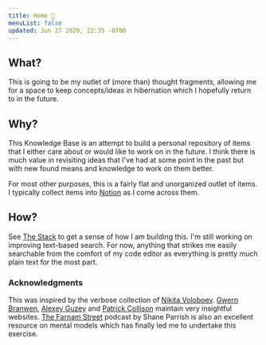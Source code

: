 ```yaml
---
title: Home 🧠
menuList: false
updated: Jun 27 2020, 22:35 -0700
---
```


## What?

This is going to be my outlet of \(more than\) thought fragments, allowing me for
a space to keep concepts/ideas in hibernation which I hopefully return to in the future.

## Why?

This Knowledge Base is an attempt to build a personal repository of items that
I either care about or would like to work on in the future. I think there is
much value in revisiting ideas that I've had at some point in the past but with
new found means and knowledge to work on them better.

For most other purposes, this is a fairly flat and unorganized outlet of items.
I typically collect items into [Notion](https://www.notion.so) as I come across
them.

## How?

See [The Stack](/stack) to get a sense of how I am building this. I'm still
working on improving text-based search. For now, anything that strikes me easily
searchable from the comfort of my code editor as everything is pretty much plain
text for the most part.

### Acknowledgments

This was inspired by the verbose collection of [Nikita Voloboev](https://wiki.nikitavoloboev.xyz). [Gwern Branwen](https://www.gwern.net), [Alexey Guzey](https://guzey.com/) and [Patrick Collison](https://patrickcollison.com) maintain very insightful websites. [The Farnam Street](https://fs.blog/about/) podcast by Shane Parrish is also an excellent resource on mental models which has finally led me to undertake this exercise.
